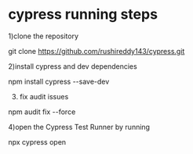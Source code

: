 # cypress running steps 
1)clone the repository 

git clone https://github.com/rushireddy143/cypress.git 


2)install cypress and dev dependencies

npm install cypress --save-dev

3) fix audit issues
   
npm audit fix --force

4)open the Cypress Test Runner by running

npx cypress open

